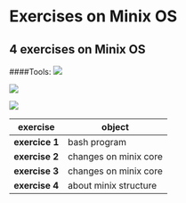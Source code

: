 # Exercises on Minix OS

## 4 exercises on Minix OS
####Tools:
  ![](http://wiki.minix3.org/lib/tpl/minix3c/images/main-logo.png) 
  
   ![](https://tiswww.case.edu/php/chet/img/bash-logo-web.png) 
   
   ![](https://eclipse.org/eclipse.org-common/themes/solstice/public/images/logo/eclipse-426x100.png) 
   
|  exercise  |         object        |
|------------|-----------------------|
| **exercice 1** | bash program          |
| **exercise 2** | changes on minix core |
| **exercise 3** | changes on minix core |
| **exercise 4** | about minix structure |